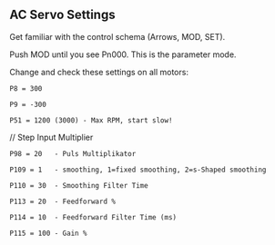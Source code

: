 ## AC Servo Settings

Get familiar with the control schema (Arrows, MOD, SET).

Push MOD until you see Pn000. This is the parameter mode.

Change and check these settings on all motors:

`P8 = 300 `

`P9 = -300 `

`P51 = 1200 (3000) - Max RPM, start slow!`

// Step Input Multiplier

`P98 = 20   - Puls Multiplikator`

`P109 = 1   - smoothing, 1=fixed smoothing, 2=s-Shaped smoothing`

`P110 = 30  - Smoothing Filter Time `

`P113 = 20  - Feedforward %`

`P114 = 10  - Feedforward Filter Time (ms)`

`P115 = 100 - Gain %`

